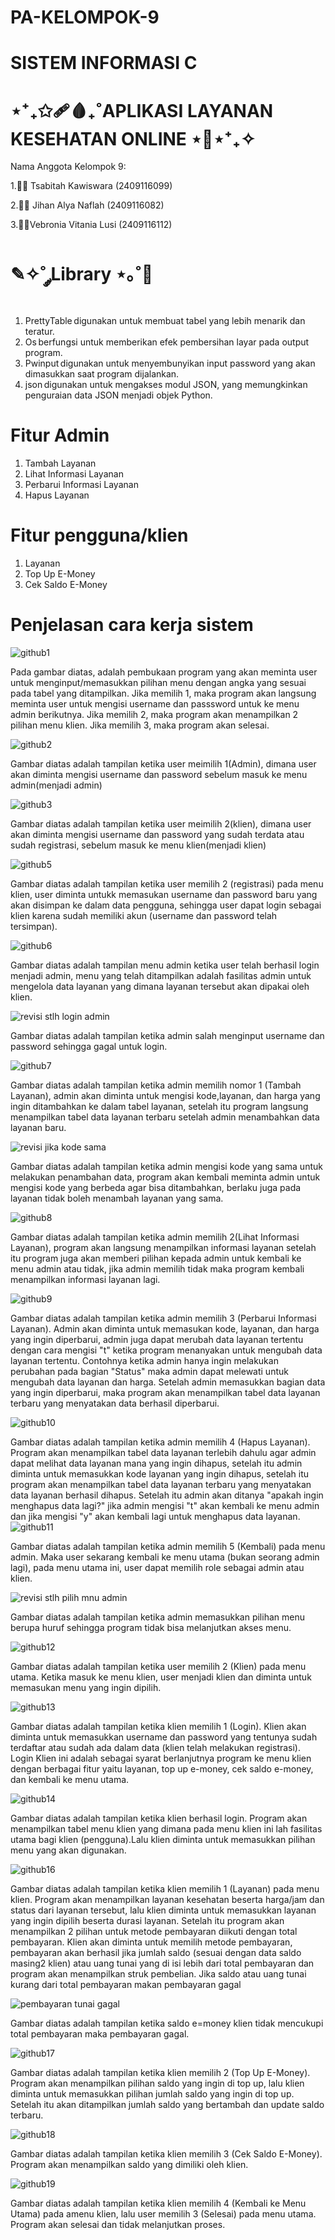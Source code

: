 # PA-KELOMPOK-9

# SISTEM INFORMASI C

# ⋆⁺₊✩🩹🩸₊˚APLIKASI LAYANAN KESEHATAN ONLINE ⋆💉⋆⁺₊✧ 

Nama Anggota Kelompok 9:

1.👩‍💻 Tsabitah Kawiswara     (2409116099)

2.👩‍💻 Jihan Alya Naflah      (2409116082)

3.👩‍💻Vebronia Vitania Lusi  (2409116112)

# ✎✧˚ ༘Library  ⋆｡˚📝
 1. PrettyTable digunakan untuk membuat tabel yang lebih menarik dan teratur. 
 2. Os berfungsi untuk memberikan efek pembersihan layar pada output program. 
 3. Pwinput digunakan untuk menyembunyikan input password yang akan dimasukkan saat program dijalankan. 
 4. json digunakan untuk mengakses modul JSON, yang memungkinkan penguraian data JSON menjadi objek Python.

# Fitur Admin
1. Tambah Layanan
2. Lihat Informasi Layanan
3. Perbarui Informasi Layanan
4. Hapus Layanan

# Fitur pengguna/klien
1. Layanan
2. Top Up E-Money
3. Cek Saldo E-Money


# Penjelasan cara kerja sistem

![github1](https://github.com/user-attachments/assets/022ecce5-3ab9-4cb9-800d-2c34f837bca9)

Pada gambar diatas, adalah pembukaan program yang akan meminta user untuk menginput/memasukkan pilihan menu dengan angka yang sesuai pada tabel yang ditampilkan. Jika memilih 1, maka program akan langsung meminta user untuk mengisi username dan passsword untuk ke menu admin berikutnya. Jika memilih 2, maka program akan menampilkan 2 pilihan menu klien. Jika memilih 3, maka program akan selesai.

![github2](https://github.com/user-attachments/assets/036c0d54-fa29-420b-877e-9707d908a78b)

Gambar diatas adalah tampilan ketika user meimilih 1(Admin), dimana user akan diminta mengisi username dan password sebelum masuk ke menu admin(menjadi admin)


![github3](https://github.com/user-attachments/assets/e33aacab-aef1-48ff-aedc-277733658b6d)

Gambar diatas adalah tampilan ketika user meimilih 2(klien), dimana user akan diminta mengisi username dan password yang sudah terdata atau sudah registrasi, sebelum masuk ke menu klien(menjadi klien)

![github5](https://github.com/user-attachments/assets/9eb5ac79-38f6-4054-98ff-c3d68812f0a9)

Gambar diatas adalah tampilan ketika user memilih 2 (registrasi) pada menu klien, user diminta untukk memasukan username dan password baru yang akan disimpan ke dalam data pengguna, sehingga user dapat login sebagai klien karena sudah memiliki akun (username dan password telah tersimpan).

![github6](https://github.com/user-attachments/assets/bf7d2d4a-c6fe-4531-8ebc-770e2be2a385)

Gambar diatas adalah tampilan menu admin ketika user telah berhasil login menjadi admin, menu yang telah ditampilkan adalah fasilitas admin untuk mengelola data layanan yang dimana layanan tersebut akan dipakai oleh klien. 

![revisi stlh login admin](https://github.com/user-attachments/assets/f1855a81-e0a2-42be-ba41-dbc714b06d3c)

Gambar diatas adalah tampilan ketika admin salah menginput username dan password sehingga gagal untuk login.

![github7](https://github.com/user-attachments/assets/19f10372-dbb6-4bfc-85af-8be8baf89eff)

Gambar diatas adalah tampilan ketika admin memilih nomor 1 (Tambah Layanan), admin akan diminta untuk mengisi kode,layanan, dan harga yang ingin ditambahkan ke dalam tabel layanan, setelah itu program langsung menampilkan tabel data layanan terbaru setelah admin menambahkan data layanan baru.

![revisi jika kode sama](https://github.com/user-attachments/assets/4ef1f098-245a-44ac-b128-62b8a64371cb)

Gambar diatas adalah tampilan ketika admin mengisi kode yang sama untuk melakukan penambahan data, program akan kembali meminta admin untuk mengisi kode yang berbeda agar bisa ditambahkan, berlaku juga pada layanan tidak boleh menambah layanan yang sama.

![github8](https://github.com/user-attachments/assets/438d1b77-9813-4c78-b1fd-630d7f92261c)

Gambar diatas adalah tampilan ketika admin memilih 2(Lihat Informasi Layanan), program akan langsung menampilkan informasi layanan setelah itu program juga akan memberi pilihan kepada admin untuk kembali ke menu admin atau tidak, jika admin memilih tidak maka program kembali menampilkan informasi layanan lagi.

![github9](https://github.com/user-attachments/assets/d649a1e6-a5a2-4e3a-a0db-742219131eef)

Gambar diatas adalah tampilan ketika admin memilih 3 (Perbarui Informasi Layanan). Admin akan diminta untuk memasukan kode, layanan, dan harga yang ingin diperbarui, admin juga dapat merubah data layanan tertentu dengan cara mengisi "t" ketika program menanyakan untuk mengubah data layanan tertentu. Contohnya ketika admin hanya ingin melakukan perubahan pada bagian "Status" maka admin dapat melewati untuk mengubah data layanan dan harga. Setelah admin memasukkan bagian data yang ingin diperbarui, maka program akan menampilkan tabel data layanan terbaru yang menyatakan data berhasil diperbarui.


![github10](https://github.com/user-attachments/assets/4152fbfe-2121-499f-9064-395ec70aa21c)

Gambar diatas adalah tampilan ketika admin memilih 4 (Hapus Layanan). Program akan menampilkan tabel data layanan terlebih dahulu agar admin dapat melihat data layanan mana yang ingin dihapus, setelah itu admin diminta untuk memasukkan kode layanan yang ingin dihapus, setelah itu program akan menampilkan tabel data layanan terbaru yang menyatakan data layanan berhasil dihapus. Setelah itu admin akan ditanya "apakah ingin menghapus data lagi?" jika admin mengisi "t" akan kembali ke menu admin dan jika mengisi "y" akan kembali lagi untuk menghapus data layanan.
![github11](https://github.com/user-attachments/assets/6f14b6ab-8d07-4f7c-a975-a80cdb0f456e)

Gambar diatas adalah tampilan ketika admin memilih 5 (Kembali) pada menu admin. Maka user sekarang kembali ke menu utama (bukan seorang admin lagi), pada menu utama ini, user dapat memilih role sebagai admin atau klien. 

![revisi stlh pilih mnu admin](https://github.com/user-attachments/assets/c0d60d15-3ac0-4b28-a7a5-02747d61c0fd)

Gambar diatas adalah tampilan ketika admin memasukkan pilihan menu berupa huruf sehingga program tidak bisa melanjutkan akses menu.

![github12](https://github.com/user-attachments/assets/72e21f27-6bf3-4dfe-9e6b-27677621ac1b)

Gambar diatas adalah tampilan ketika user memilih 2 (Klien) pada menu utama. Ketika masuk ke menu klien, user menjadi klien dan diminta untuk memasukan menu yang ingin dipilih.

![github13](https://github.com/user-attachments/assets/5b3a1800-9ed7-499d-9e86-a111ea3a76ea)

Gambar diatas adalah tampilan ketika klien memilih 1 (Login). Klien akan diminta untuk memasukkan username dan password yang tentunya sudah terdaftar atau sudah ada dalam data (klien telah melakukan registrasi). Login Klien ini adalah sebagai syarat berlanjutnya program ke menu klien dengan berbagai fitur yaitu layanan, top up e-money, cek saldo e-money, dan kembali ke menu utama.

![github14](https://github.com/user-attachments/assets/73d85a55-3334-4608-8402-22d431ecd135)

Gambar diatas adalah tampilan ketika klien berhasil login. Program akan menampilkan tabel menu klien yang dimana pada menu klien ini lah fasilitas utama bagi klien (pengguna).Lalu klien diminta untuk memasukkan pilihan menu yang akan digunakan.

![github16](https://github.com/user-attachments/assets/594a0a3c-702b-4d17-b4c2-348c5fd04ef6)

Gambar diatas adalah tampilan ketika klien memilih 1 (Layanan) pada menu klien. Program akan menampilkan layanan kesehatan beserta harga/jam dan status dari layanan tersebut, lalu klien diminta untuk memasukkan layanan yang ingin dipilih beserta durasi layanan. Setelah itu program akan menampilkan 2 pilihan untuk metode pembayaran diikuti dengan total pembayaran. Klien akan diminta untuk memilih metode pembayaran, pembayaran akan berhasil jika jumlah saldo (sesuai dengan data saldo masing2 klien) atau uang tunai yang di isi lebih dari total pembayaran dan program akan menampilkan struk pembelian. Jika saldo atau uang tunai kurang dari total pembayaran makan pembayaran gagal

![pembayaran tunai gagal](https://github.com/user-attachments/assets/d0e4d1e2-a22b-4434-9a50-a8c42600294e)

Gambar diatas adalah tampilan ketika saldo e=money klien tidak mencukupi total pembayaran maka pembayaran gagal.


![github17](https://github.com/user-attachments/assets/4457cbe6-124a-44a2-9643-ad7d167a0ef6)

Gambar diatas adalah tampilan ketika klien memilih 2 (Top Up E-Money). Program akan menampilkan pilihan saldo yang ingin di top up, lalu klien diminta untuk memasukkan pilihan jumlah saldo yang ingin di top up. Setelah itu akan ditampilkan jumlah saldo yang bertambah dan update saldo terbaru.

![github18](https://github.com/user-attachments/assets/e912ac94-00a7-42a6-ba59-f6ca1bdd3751)

Gambar diatas adalah tampilan ketika klien memilih 3 (Cek Saldo E-Money). Program akan menampilkan saldo yang dimiliki oleh klien.

![github19](https://github.com/user-attachments/assets/b1d2d6a6-ef77-4188-8425-a4e6b9e9bb4c)

Gambar diatas adalah tampilan ketika klien memilih 4 (Kembali ke Menu Utama) pada amenu klien, lalu user memilih 3 (Selesai) pada menu utama. Program akan selesai dan tidak melanjutkan proses.
